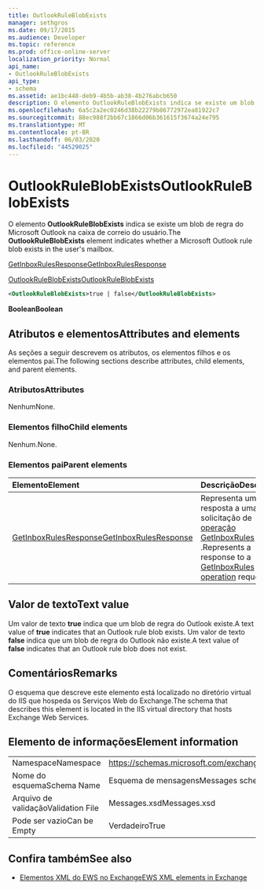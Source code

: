 ```yaml
---
title: OutlookRuleBlobExists
manager: sethgros
ms.date: 09/17/2015
ms.audience: Developer
ms.topic: reference
ms.prod: office-online-server
localization_priority: Normal
api_name:
- OutlookRuleBlobExists
api_type:
- schema
ms.assetid: ae1bc448-deb9-4b5b-ab38-4b276abcb650
description: O elemento OutlookRuleBlobExists indica se existe um blob de regra do Microsoft Outlook na caixa de correio do usuário.
ms.openlocfilehash: 6a5c2a2ec0246d38b22279b86772972ea81922c7
ms.sourcegitcommit: 88ec988f2bb67c1866d06b361615f3674a24e795
ms.translationtype: MT
ms.contentlocale: pt-BR
ms.lasthandoff: 06/03/2020
ms.locfileid: "44529025"
---
```

# <a name="outlookruleblobexists"></a><span data-ttu-id="93aa2-103">OutlookRuleBlobExists</span><span class="sxs-lookup"><span data-stu-id="93aa2-103">OutlookRuleBlobExists</span></span>

<span data-ttu-id="93aa2-104">O elemento **OutlookRuleBlobExists** indica se existe um blob de regra do Microsoft Outlook na caixa de correio do usuário.</span><span class="sxs-lookup"><span data-stu-id="93aa2-104">The **OutlookRuleBlobExists** element indicates whether a Microsoft Outlook rule blob exists in the user's mailbox.</span></span> 
  
[<span data-ttu-id="93aa2-105">GetInboxRulesResponse</span><span class="sxs-lookup"><span data-stu-id="93aa2-105">GetInboxRulesResponse</span></span>](getinboxrulesresponse.md)
  
[<span data-ttu-id="93aa2-106">OutlookRuleBlobExists</span><span class="sxs-lookup"><span data-stu-id="93aa2-106">OutlookRuleBlobExists</span></span>](outlookruleblobexists.md)
  
```XML
<OutlookRuleBlobExists>true | false</OutlookRuleBlobExists>
```

 <span data-ttu-id="93aa2-107">**Boolean**</span><span class="sxs-lookup"><span data-stu-id="93aa2-107">**Boolean**</span></span>
## <a name="attributes-and-elements"></a><span data-ttu-id="93aa2-108">Atributos e elementos</span><span class="sxs-lookup"><span data-stu-id="93aa2-108">Attributes and elements</span></span>

<span data-ttu-id="93aa2-109">As seções a seguir descrevem os atributos, os elementos filhos e os elementos pai.</span><span class="sxs-lookup"><span data-stu-id="93aa2-109">The following sections describe attributes, child elements, and parent elements.</span></span>
  
### <a name="attributes"></a><span data-ttu-id="93aa2-110">Atributos</span><span class="sxs-lookup"><span data-stu-id="93aa2-110">Attributes</span></span>

<span data-ttu-id="93aa2-111">Nenhum</span><span class="sxs-lookup"><span data-stu-id="93aa2-111">None.</span></span>
  
### <a name="child-elements"></a><span data-ttu-id="93aa2-112">Elementos filho</span><span class="sxs-lookup"><span data-stu-id="93aa2-112">Child elements</span></span>

<span data-ttu-id="93aa2-113">Nenhum.</span><span class="sxs-lookup"><span data-stu-id="93aa2-113">None.</span></span>
  
### <a name="parent-elements"></a><span data-ttu-id="93aa2-114">Elementos pai</span><span class="sxs-lookup"><span data-stu-id="93aa2-114">Parent elements</span></span>

|<span data-ttu-id="93aa2-115">**Elemento**</span><span class="sxs-lookup"><span data-stu-id="93aa2-115">**Element**</span></span>|<span data-ttu-id="93aa2-116">**Descrição**</span><span class="sxs-lookup"><span data-stu-id="93aa2-116">**Description**</span></span>|
|:-----|:-----|
|[<span data-ttu-id="93aa2-117">GetInboxRulesResponse</span><span class="sxs-lookup"><span data-stu-id="93aa2-117">GetInboxRulesResponse</span></span>](getinboxrulesresponse.md) <br/> |<span data-ttu-id="93aa2-118">Representa uma resposta a uma solicitação de [operação GetInboxRules](getinboxrules-operation.md) .</span><span class="sxs-lookup"><span data-stu-id="93aa2-118">Represents a response to a [GetInboxRules operation](getinboxrules-operation.md) request.</span></span>  <br/> |
   
## <a name="text-value"></a><span data-ttu-id="93aa2-119">Valor de texto</span><span class="sxs-lookup"><span data-stu-id="93aa2-119">Text value</span></span>

<span data-ttu-id="93aa2-120">Um valor de texto **true** indica que um blob de regra do Outlook existe.</span><span class="sxs-lookup"><span data-stu-id="93aa2-120">A text value of **true** indicates that an Outlook rule blob exists.</span></span> <span data-ttu-id="93aa2-121">Um valor de texto **false** indica que um blob de regra do Outlook não existe.</span><span class="sxs-lookup"><span data-stu-id="93aa2-121">A text value of **false** indicates that an Outlook rule blob does not exist.</span></span> 
  
## <a name="remarks"></a><span data-ttu-id="93aa2-122">Comentários</span><span class="sxs-lookup"><span data-stu-id="93aa2-122">Remarks</span></span>

<span data-ttu-id="93aa2-123">O esquema que descreve este elemento está localizado no diretório virtual do IIS que hospeda os Serviços Web do Exchange.</span><span class="sxs-lookup"><span data-stu-id="93aa2-123">The schema that describes this element is located in the IIS virtual directory that hosts Exchange Web Services.</span></span>
  
## <a name="element-information"></a><span data-ttu-id="93aa2-124">Elemento de informações</span><span class="sxs-lookup"><span data-stu-id="93aa2-124">Element information</span></span>

|||
|:-----|:-----|
|<span data-ttu-id="93aa2-125">Namespace</span><span class="sxs-lookup"><span data-stu-id="93aa2-125">Namespace</span></span>  <br/> |https://schemas.microsoft.com/exchange/services/2006/messages  <br/> |
|<span data-ttu-id="93aa2-126">Nome do esquema</span><span class="sxs-lookup"><span data-stu-id="93aa2-126">Schema Name</span></span>  <br/> |<span data-ttu-id="93aa2-127">Esquema de mensagens</span><span class="sxs-lookup"><span data-stu-id="93aa2-127">Messages schema</span></span>  <br/> |
|<span data-ttu-id="93aa2-128">Arquivo de validação</span><span class="sxs-lookup"><span data-stu-id="93aa2-128">Validation File</span></span>  <br/> |<span data-ttu-id="93aa2-129">Messages.xsd</span><span class="sxs-lookup"><span data-stu-id="93aa2-129">Messages.xsd</span></span>  <br/> |
|<span data-ttu-id="93aa2-130">Pode ser vazio</span><span class="sxs-lookup"><span data-stu-id="93aa2-130">Can be Empty</span></span>  <br/> |<span data-ttu-id="93aa2-131">Verdadeiro</span><span class="sxs-lookup"><span data-stu-id="93aa2-131">True</span></span>  <br/> |
   
## <a name="see-also"></a><span data-ttu-id="93aa2-132">Confira também</span><span class="sxs-lookup"><span data-stu-id="93aa2-132">See also</span></span>



- [<span data-ttu-id="93aa2-133">Elementos XML do EWS no Exchange</span><span class="sxs-lookup"><span data-stu-id="93aa2-133">EWS XML elements in Exchange</span></span>](ews-xml-elements-in-exchange.md)

